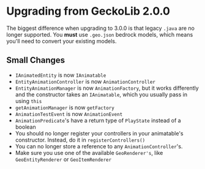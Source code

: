 # Upgrading from GeckoLib 2.0.0

The biggest difference when upgrading to 3.0.0 is that legacy `.java` are no longer supported. You **must** use `.geo.json` bedrock models, which means you'll need to convert your existing models. 

## Small Changes

- `IAnimatedEntity` is now `IAnimatable`
- `EntityAnimationController` is now `AnimationController`
- `EntityAnimationManager` is now `AnimationFactory`, but it works differently and the constructor takes an `IAnimatable`, which you usually pass in using `this`
- `getAnimationManager` is now `getFactory`
- `AnimationTestEvent` is now `AnimationEvent`
- `AnimationPredicate`'s have a return type of `PlayState` instead of a boolean
- You should no longer register your controllers in your animatable's constructor. Instead, do it in `registerControllers()`
- You can no longer store a reference to any `AnimationController`'s.
- Make sure you use one of the available `GeoRenderer's`, like `GeoEntityRenderer` or `GeoItemRenderer`